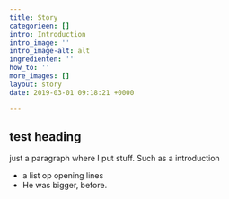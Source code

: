 ```yaml
---
title: Story
categorieen: []
intro: Introduction
intro_image: ''
intro_image-alt: alt
ingredienten: ''
how_to: ''
more_images: []
layout: story
date: 2019-03-01 09:18:21 +0000

---
```

## test heading

just a paragraph where I put stuff. Such as a introduction

* a list op opening lines
* He was bigger, before.
